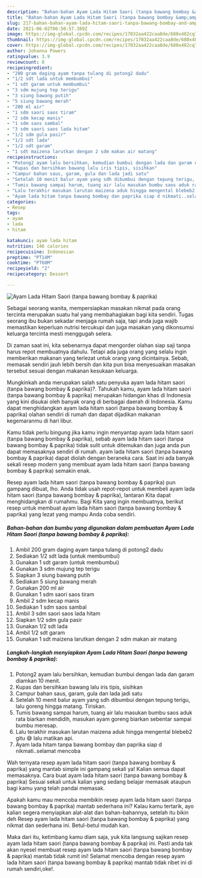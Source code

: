 ```yaml
---
description: "Bahan-bahan Ayam Lada Hitam Saori (tanpa bawang bombay &amp;amp; paprika) yang lezat Untuk Jualan"
title: "Bahan-bahan Ayam Lada Hitam Saori (tanpa bawang bombay &amp;amp; paprika) yang lezat Untuk Jualan"
slug: 217-bahan-bahan-ayam-lada-hitam-saori-tanpa-bawang-bombay-and-amp-paprika-yang-lezat-untuk-jualan
date: 2021-06-02T06:50:57.389Z
image: https://img-global.cpcdn.com/recipes/17032aa422caa8de/680x482cq70/ayam-lada-hitam-saori-tanpa-bawang-bombay-paprika-foto-resep-utama.jpg
thumbnail: https://img-global.cpcdn.com/recipes/17032aa422caa8de/680x482cq70/ayam-lada-hitam-saori-tanpa-bawang-bombay-paprika-foto-resep-utama.jpg
cover: https://img-global.cpcdn.com/recipes/17032aa422caa8de/680x482cq70/ayam-lada-hitam-saori-tanpa-bawang-bombay-paprika-foto-resep-utama.jpg
author: Johanna Powers
ratingvalue: 3.9
reviewcount: 8
recipeingredient:
- "200 gram daging ayam tanpa tulang di potong2 dadu"
- "1/2 sdt lada untuk membumbui"
- "1 sdt garam untuk membumbui"
- "3 sdm mujung tep terigu"
- "3 siung bawang putih"
- "5 siung bawang merah"
- "200 ml air"
- "1 sdm saori saos tiram"
- "2 sdm kecap manis"
- "1 sdm saos sambal"
- "3 sdm saori saos lada hitam"
- "1/2 sdm gula pasir"
- "1/2 sdt lada"
- "1/2 sdt garam"
- "1 sdt maizena larutkan dengan 2 sdm makan air matang"
recipeinstructions:
- "Potong2 ayam lalu bersihkan, kemudian bumbui dengan lada dan garam diamkan 10 menit."
- "Kupas dan bersihkan bawang lalu iris tipis, sisihkan"
- "Campur bahan saus, garam, gula dan lada jadi satu"
- "Setelah 10 menit balur ayam yang sdh dibumbui dengan tepung terigu, lalu goreng hingga matang. Tiriskan."
- "Tumis bawang sampai harum, tuang air lalu masukan bumbu saos aduk rata biarkan mendidih, masukan ayam goreng biarkan sebentar sampai bumbu meresap."
- "Lalu terakhir masukan larutan maizena aduk hingga mengental blebeb2 gitu 😅 lalu matikan api."
- "Ayam lada hitam tanpa bawang bombay dan paprika siap d nikmati..selamat mencoba"
categories:
- Resep
tags:
- ayam
- lada
- hitam

katakunci: ayam lada hitam 
nutrition: 146 calories
recipecuisine: Indonesian
preptime: "PT14M"
cooktime: "PT60M"
recipeyield: "2"
recipecategory: Dessert

---
```



![Ayam Lada Hitam Saori (tanpa bawang bombay &amp; paprika)](https://img-global.cpcdn.com/recipes/17032aa422caa8de/680x482cq70/ayam-lada-hitam-saori-tanpa-bawang-bombay-paprika-foto-resep-utama.jpg)

Sebagai seorang wanita, mempersiapkan masakan nikmat pada orang tercinta merupakan suatu hal yang membahagiakan bagi kita sendiri. Tugas seorang ibu bukan sekadar menjaga rumah saja, tapi anda juga wajib memastikan keperluan nutrisi tercukupi dan juga masakan yang dikonsumsi keluarga tercinta mesti menggugah selera.

Di zaman  saat ini, kita sebenarnya dapat mengorder olahan siap saji tanpa harus repot membuatnya dahulu. Tetapi ada juga orang yang selalu ingin memberikan makanan yang terlezat untuk orang yang dicintainya. Sebab, memasak sendiri jauh lebih bersih dan kita pun bisa menyesuaikan masakan tersebut sesuai dengan makanan kesukaan keluarga. 



Mungkinkah anda merupakan salah satu penyuka ayam lada hitam saori (tanpa bawang bombay &amp; paprika)?. Tahukah kamu, ayam lada hitam saori (tanpa bawang bombay &amp; paprika) merupakan hidangan khas di Indonesia yang kini disukai oleh banyak orang di berbagai daerah di Indonesia. Kamu dapat menghidangkan ayam lada hitam saori (tanpa bawang bombay &amp; paprika) olahan sendiri di rumah dan dapat dijadikan makanan kegemaranmu di hari libur.

Kamu tidak perlu bingung jika kamu ingin menyantap ayam lada hitam saori (tanpa bawang bombay &amp; paprika), sebab ayam lada hitam saori (tanpa bawang bombay &amp; paprika) tidak sulit untuk ditemukan dan juga anda pun dapat memasaknya sendiri di rumah. ayam lada hitam saori (tanpa bawang bombay &amp; paprika) dapat diolah dengan beraneka cara. Saat ini ada banyak sekali resep modern yang membuat ayam lada hitam saori (tanpa bawang bombay &amp; paprika) semakin enak.

Resep ayam lada hitam saori (tanpa bawang bombay &amp; paprika) pun gampang dibuat, lho. Anda tidak usah repot-repot untuk membeli ayam lada hitam saori (tanpa bawang bombay &amp; paprika), lantaran Kita dapat menghidangkan di rumahmu. Bagi Kita yang ingin membuatnya, berikut resep untuk membuat ayam lada hitam saori (tanpa bawang bombay &amp; paprika) yang lezat yang mampu Anda coba sendiri.

<!--inarticleads1-->

##### Bahan-bahan dan bumbu yang digunakan dalam pembuatan Ayam Lada Hitam Saori (tanpa bawang bombay &amp; paprika):

1. Ambil 200 gram daging ayam tanpa tulang di potong2 dadu
1. Sediakan 1/2 sdt lada (untuk membumbui)
1. Gunakan 1 sdt garam (untuk membumbui)
1. Gunakan 3 sdm mujung tep terigu
1. Siapkan 3 siung bawang putih
1. Sediakan 5 siung bawang merah
1. Gunakan 200 ml air
1. Gunakan 1 sdm saori saos tiram
1. Ambil 2 sdm kecap manis
1. Sediakan 1 sdm saos sambal
1. Ambil 3 sdm saori saos lada hitam
1. Siapkan 1/2 sdm gula pasir
1. Gunakan 1/2 sdt lada
1. Ambil 1/2 sdt garam
1. Gunakan 1 sdt maizena larutkan dengan 2 sdm makan air matang




<!--inarticleads2-->

##### Langkah-langkah menyiapkan Ayam Lada Hitam Saori (tanpa bawang bombay &amp; paprika):

1. Potong2 ayam lalu bersihkan, kemudian bumbui dengan lada dan garam diamkan 10 menit.
1. Kupas dan bersihkan bawang lalu iris tipis, sisihkan
1. Campur bahan saus, garam, gula dan lada jadi satu
1. Setelah 10 menit balur ayam yang sdh dibumbui dengan tepung terigu, lalu goreng hingga matang. Tiriskan.
1. Tumis bawang sampai harum, tuang air lalu masukan bumbu saos aduk rata biarkan mendidih, masukan ayam goreng biarkan sebentar sampai bumbu meresap.
1. Lalu terakhir masukan larutan maizena aduk hingga mengental blebeb2 gitu 😅 lalu matikan api.
1. Ayam lada hitam tanpa bawang bombay dan paprika siap d nikmati..selamat mencoba




Wah ternyata resep ayam lada hitam saori (tanpa bawang bombay &amp; paprika) yang mantab simple ini gampang sekali ya! Kalian semua dapat memasaknya. Cara buat ayam lada hitam saori (tanpa bawang bombay &amp; paprika) Sesuai sekali untuk kalian yang sedang belajar memasak ataupun bagi kamu yang telah pandai memasak.

Apakah kamu mau mencoba membikin resep ayam lada hitam saori (tanpa bawang bombay &amp; paprika) mantab sederhana ini? Kalau kamu tertarik, ayo kalian segera menyiapkan alat-alat dan bahan-bahannya, setelah itu bikin deh Resep ayam lada hitam saori (tanpa bawang bombay &amp; paprika) yang nikmat dan sederhana ini. Betul-betul mudah kan. 

Maka dari itu, ketimbang kamu diam saja, yuk kita langsung sajikan resep ayam lada hitam saori (tanpa bawang bombay &amp; paprika) ini. Pasti anda tak akan nyesel membuat resep ayam lada hitam saori (tanpa bawang bombay &amp; paprika) mantab tidak rumit ini! Selamat mencoba dengan resep ayam lada hitam saori (tanpa bawang bombay &amp; paprika) mantab tidak ribet ini di rumah sendiri,oke!.


